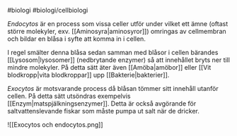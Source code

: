 #biologi #biologi/cellbiologi 

*Endocytos* är en process som vissa celler utför under vilket ett ämne (oftast större molekyler, exv. [[Aminosyra|aminosyror]]) omringas av cellmembran och bildar en blåsa i syfte att komma in i cellen.

I regel smälter denna blåsa sedan samman med blåsor i cellen bärandes [[Lysosom|lysosomer]] (nedbrytande enzymer) så att innehållet bryts ner till mindre molekyler. På detta sätt äter även [[Amöba|amöbor]] eller [[Vit blodkropp|vita blodkroppar]] upp [[Bakterie|bakterier]].

*Exocytos* är motsvarande process då blåsan tömmer sitt innehåll utanför cellen. På detta sätt utsöndras exempelvis [[Enzym|matspjälkningsenzymer]]. Detta är också avgörande för saltvattenslevande fiskar som måste pumpa ut salt när de dricker.

![[Exocytos och endocytos.png]]
